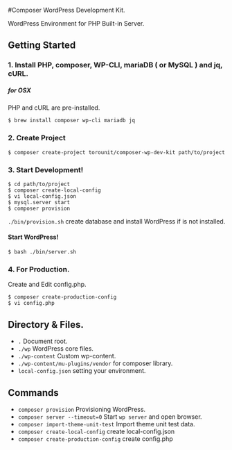 #Composer WordPress Development Kit.

WordPress Environment for PHP Built-in Server.

## Getting Started

### 1. Install PHP, composer, WP-CLI, mariaDB ( or MySQL ) and jq, cURL.

##### for OSX

PHP and cURL are pre-installed.

```
$ brew install composer wp-cli mariadb jq 
```


### 2. Create Project

```
$ composer create-project torounit/composer-wp-dev-kit path/to/project
```

### 3. Start Development!

```
$ cd path/to/project
$ composer create-local-config
$ vi local-config.json
$ mysql.server start
$ composer provision
```

`./bin/provision.sh` create database and install WordPress if is not installed.

#### Start WordPress!

```
$ bash ./bin/server.sh
```

### 4. For Production.

Create and Edit config.php.

```
$ composer create-production-config
$ vi config.php
```

## Directory & Files.

+ `.` Document root.
+ `./wp` WordPress core files.
+ `./wp-content` Custom wp-content.
+ `./wp-content/mu-plugins/vendor` for composer library.
+ `local-config.json` setting your environment.

## Commands

* `composer provision` Provisioning WordPress.
* `composer server --timeout=0` Start `wp server` and open browser.
* `composer import-theme-unit-test` Import theme unit test data.
* `composer create-local-config` create local-config.json
* `composer create-production-config` create config.php


